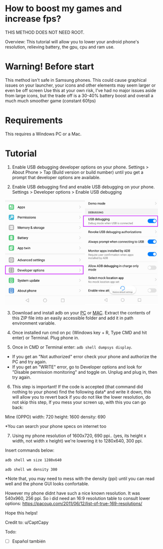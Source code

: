 # How to boost my games and increase fps?
THIS METHOD DOES NOT NEED ROOT.

Overview: This tutorial will allow you to lower your android phone's resolution, relieving battery, the gpu, cpu and ram use.

# Warning! Before start
This method isn't safe in Samsung phones.
This could cause graphical issues on your launcher, your icons and other elements may seem larger or even be off screen
Use this at your own risk, I've had no major issues aside from large icons, but the trade off is a 30-40% battery boost and overall a much much smoother game (constant 60fps)

# Requirements
This requires a Windows PC or a Mac.

# Tutorial

1. Enable USB debugging developer options on your phone. 
Settings > About Phone > Tap (Build version or build number) until you get a prompt that developer options are available.

2. Enable USB debugging find and enable USB debugging on your phone. 
Settings > Developer options > Enable USB debugging

![alt text](https://github.com/Naritsumi/android-boost-performance/blob/main/img/usb-debugging.jpg)

3. Download and install adb on your [PC](https://developer.android.com/studio/releases/platform-tools?hl=es-419) or [MAC](https://htc-one.gadgethacks.com/how-to/install-adb-fastboot-mac-os-x-send-commands-your-htc-one-0151178/). 
Extract the contents of this ZIP file into an easily accessible folder and add it in path environment variable.

4. Once installed run cmd on pc (Windows key + R, Type CMD and hit enter) or Terminal. Plug phone in.

5. Once in CMD or Terminal enter: ``adb shell dumpsys display``.

* If you get an "Not authorized" error check your phone and authorize the PC and try again.
* If you get an "WRITE" error, go to Developer options and look for "Disable permission monitoring" and toggle on. Unplug and plug in, then try again.

6. This step is important!
If the code is accepted (that command did nothing to your phone) find the following data* and write it down, this will allow you to revert back if you do not like the lower resolution, do not skip this step, If you mess your screen up, with this you can go back:

Mine (OPPO) width: 720 height: 1600 density: 690

*You can search your phone specs on internet too

7. Using my phone resolution of 1600x720, 690 ppi.. (yes, its height x width, not width x height) we're lowering it to 1280x640, 300 ppi.

Insert commands below:

``adb shell wm size 1280x640``

``adb shell wm density 300``

*Note that, you may need to mess with the density (ppi) until you can read well and the phone GUI looks confortable.

However my phone didnt have such a nice known resolution. It was 540x960, 256 ppi. So i did need an 16:9 resolution table to consult lower options: https://pacoup.com/2011/06/12/list-of-true-169-resolutions/

Hope this helps!

Credit to:
u/CaptCapy

Todo:

- [ ] Español también
